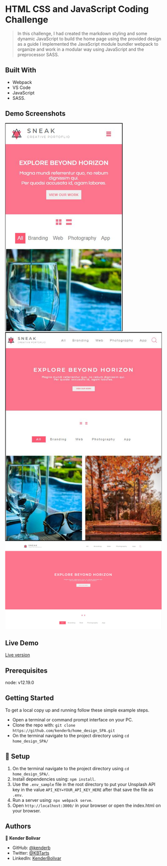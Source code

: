 # HTML CSS and JavaScript Coding Challenge

> In this challenge, I had created the markdown styling and some dynamic JavaScript to build the home page using the provided design as a guide
> I implemented the JavaScript module bundler webpack to organize and work in a modular way using JavaScript and the preprocessor SASS.

## Built With

- Webpack
- VS Code
- JavaScript
- SASS.

## Demo Screenshots

![screenshot](Capture_one.jpg)
![screenshot](Capture_two.jpg)
![screenshot](Capture_three.jpg)

## Live Demo

[Live version](https://affectionate-curie-c4d0b7.netlify.app/)
## Prerequisites

node: v12.19.0
## Getting Started
To get a local copy up and running follow these simple example steps.

- Open a terminal or command prompt interface on your PC.
- Clone the repo with: `git clone https://github.com/kenderb/home_design_SPA.git`
- On the terminal navigate to the project directory using `cd home_design_SPA/`

## 📝 Setup

1. On the terminal navigate to the project directory using `cd home_design_SPA/`.
2. Install dependencies using: `npm install`.
3. Use the `.env_sample` file in the root directory to put your Unsplash API key in the value `API_KEY=YOUR_API_KEY_HERE` after that save the file as `.env`.
4. Run a server using: `npx webpack serve`.
5. Open `http://localhost:3000/` in your browser or open the index.html on your browser.


## Authors

👤 **Kender Bolivar**

- GitHub: [@kenderb](https://github.com/ken)
- Twitter: [@KBTarts](https://twitter.com/KBTarts )
- LinkedIn: [KenderBolivar](https://www.linkedin.com/in/kender-bolivar-1736086b/ )
